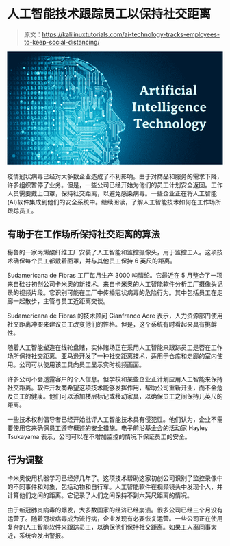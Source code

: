 # 人工智能技术跟踪员工以保持社交距离

> 原文：<https://kalilinuxtutorials.com/ai-technology-tracks-employees-to-keep-social-distancing/>

[![AI Technology Tracks Employees to Keep Social Distancing](img//2dfcffe170c942eb59b1fc75602829dc.png "AI Technology Tracks Employees to Keep Social Distancing")](https://1.bp.blogspot.com/-33wmEqqnS3M/XzA9_cI5ktI/AAAAAAAAKH0/a7NiHYs103cnMVb-hQZ_iT_Ji_ZcpfpjACLcBGAsYHQ/d/AI%2B%2BTECH.png)

疫情冠状病毒已经对大多数企业造成了不利影响。由于对商品和服务的需求下降，许多组织暂停了业务。但是，一些公司已经开始为他们的员工计划安全返回。工作人员需要戴上口罩，保持社交距离，以避免感染病毒。一些企业正在将人工智能(AI)软件集成到他们的安全系统中。继续阅读，了解人工智能技术如何在工作场所跟踪员工。

## **有助于在工作场所保持社交距离的算法**

秘鲁的一家丙烯酸纤维工厂安装了人工智能和监控摄像头，用于监控工人。这项技术确保每个员工都戴着面罩，并与其他员工保持 6 英尺的距离。

Sudamericana de Fibras 工厂每月生产 3000 吨腈纶。它最近在 5 月整合了一项来自硅谷初创公司卡米奥的新技术。来自卡米奥的人工智能软件分析工厂摄像头记录的视频片段。它识别可能在工厂中传播冠状病毒的危险行为。其中包括员工在走廊一起散步，主管与员工近距离交谈。

Sudamericana de Fibras 的技术顾问 Gianfranco Acre 表示，人力资源部门使用社交距离冲突来建议员工改变他们的性格。但是，这个系统有时看起来具有挑衅性。

随着人工智能塑造在线轮盘赌，实体赌场正在采用人工智能来跟踪员工是否在工作场所保持社交距离。亚马逊开发了一种社交距离技术，适用于仓库和走廊的室内使用。公司可以使用该工具向员工显示实时视频画面。

许多公司不会透露客户的个人信息。但学校和某些企业正计划应用人工智能来保持社交距离。软件开发商希望这项技术能够发挥作用，帮助公司重新开业，而不会危及员工的健康。他们可以添加楼层标记或移动家具，以确保员工之间保持几英尺的距离。

一些技术权利倡导者已经开始批评人工智能技术具有侵犯性。他们认为，企业不需要使用它来确保员工遵守概述的安全措施。电子前沿基金会的活动家 Hayley Tsukayama 表示，公司可以在不增加监控的情况下保证员工的安全。

## **行为调整**

卡米奥使用机器学习已经好几年了。这项技术帮助这家初创公司识别了监控录像中的不同事件和对象，包括动物和自行车。人工智能软件在视频镜头中发现个人，并计算他们之间的距离。它记录了人们之间保持不到六英尺距离的情况。

由于新冠肺炎病毒的爆发，大多数国家的经济已经崩溃。很多公司已经三个月没有运营了。随着冠状病毒成为流行病，企业发现有必要恢复运营。一些公司正在使用复杂的人工智能软件来跟踪员工，以确保他们保持社交距离。如果工人离同事太近，系统会发出警报。
